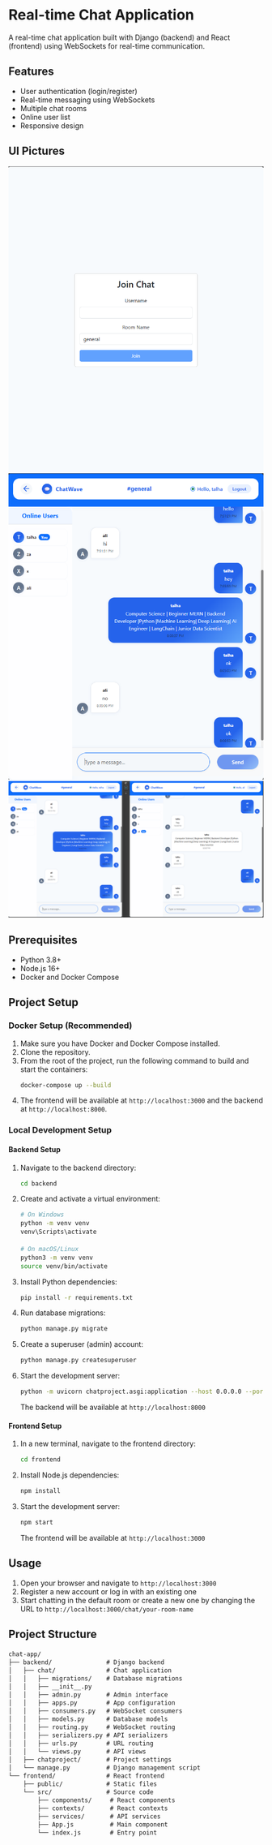 # Real-time Chat Application

A real-time chat application built with Django (backend) and React (frontend) using WebSockets for real-time communication.

## Features

- User authentication (login/register)
- Real-time messaging using WebSockets
- Multiple chat rooms
- Online user list
- Responsive design

## UI Pictures

![UI](./UI%20Pictures/1.png)
![UI](./UI%20Pictures/2.png)
![UI](./UI%20Pictures/3.png)

## Prerequisites

- Python 3.8+
- Node.js 16+
- Docker and Docker Compose

## Project Setup

### Docker Setup (Recommended)

1.  Make sure you have Docker and Docker Compose installed.
2.  Clone the repository.
3.  From the root of the project, run the following command to build and start the containers:
    ```bash
    docker-compose up --build
    ```
4.  The frontend will be available at `http://localhost:3000` and the backend at `http://localhost:8000`.

### Local Development Setup

#### Backend Setup

1. Navigate to the backend directory:
   ```bash
   cd backend
   ```

2. Create and activate a virtual environment:
   ```bash
   # On Windows
   python -m venv venv
   venv\Scripts\activate
   
   # On macOS/Linux
   python3 -m venv venv
   source venv/bin/activate
   ```

3. Install Python dependencies:
   ```bash
   pip install -r requirements.txt
   ```

4. Run database migrations:
   ```bash
   python manage.py migrate
   ```

5. Create a superuser (admin) account:
   ```bash
   python manage.py createsuperuser
   ```

6. Start the development server:
   ```bash
   python -m uvicorn chatproject.asgi:application --host 0.0.0.0 --port 8000
   ```

   The backend will be available at `http://localhost:8000`

#### Frontend Setup

1. In a new terminal, navigate to the frontend directory:
   ```bash
   cd frontend
   ```

2. Install Node.js dependencies:
   ```bash
   npm install
   ```

3. Start the development server:
   ```bash
   npm start
   ```

   The frontend will be available at `http://localhost:3000`

## Usage

1. Open your browser and navigate to `http://localhost:3000`
2. Register a new account or log in with an existing one
3. Start chatting in the default room or create a new one by changing the URL to `http://localhost:3000/chat/your-room-name`

## Project Structure

```
chat-app/
├── backend/               # Django backend
│   ├── chat/              # Chat application
│   │   ├── migrations/    # Database migrations
│   │   ├── __init__.py
│   │   ├── admin.py       # Admin interface
│   │   ├── apps.py        # App configuration
│   │   ├── consumers.py   # WebSocket consumers
│   │   ├── models.py      # Database models
│   │   ├── routing.py     # WebSocket routing
│   │   ├── serializers.py # API serializers
│   │   ├── urls.py        # URL routing
│   │   └── views.py       # API views
│   ├── chatproject/       # Project settings
│   └── manage.py          # Django management script
└── frontend/              # React frontend
    ├── public/            # Static files
    └── src/               # Source code
        ├── components/     # React components
        ├── contexts/       # React contexts
        ├── services/       # API services
        ├── App.js          # Main component
        └── index.js        # Entry point
```
